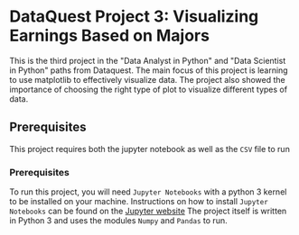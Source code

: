 # DataQuest Project 3: Visualizing Earnings Based on Majors

This is the third project in the "Data Analyst in Python" and "Data Scientist in Python" paths from Dataquest. The main focus of this project is learning to use matplotlib to effectively visualize data. The project also showed the importance of choosing the right type of plot to visualize different types of data.

## Prerequisites

This project requires both the jupyter notebook as well as the `CSV` file to run

### Prerequisites

To run this project, you will need `Jupyter Notebooks` with a python 3 kernel to be installed on your machine. Instructions on how to install `Jupyter Notebooks` can be found on the [Jupyter website](https://jupyter.org/install) The project itself is written in Python 3 and uses the modules `Numpy` and `Pandas` to run.





